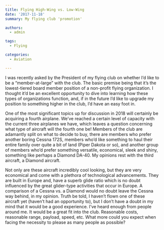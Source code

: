 ```yaml
---
title: Flying High-Wing vs. Low-Wing
date: '2017-11-18'
summary: My flying club 'promotion'

authors:
  - admin

tags:
  - Flying

categories:
  - Aviation

---
```


I was recently asked by the President of my flying club on whether I’d like to be a “member-at-large” with the club. The basic premise being that it’s the lowest-tiered board member position of a non-profit flying organization. I thought it’d be an excellent opportunity to dive into learning how these types of organizations function, and, if in the future I’d like to upgrade my position to something higher in the club, I’d have an easy foot in. 

One of the most significant topics up for discussion in 2018 will certainly be acquiring a fourth airplane. We’ve reached a certain level of capacity with the current three airplanes we have, which leaves a question concerning what type of aircraft will the fourth one be! Members of the club are adamantly split on what to decide to buy, there are members who prefer another boring Cessna 172S, members who’d like something to haul their entire family over quite a bit of land (Piper Dakota or so), and another group of members who’d prefer something versatile, economical, sleek and shiny, something like perhaps a Diamond DA-40. My opinions rest with the third aircraft, a Diamond aircraft.

Not only are these aircraft incredibly cool looking, but they are very economical and come with a plethora of technological advancements. They are built in Europe and, have a superb glide ratio which is no doubt influenced by the great glider-type activities that occur in Europe. A comparison of a Cessna vs. a Diamond would no doubt leave the Cessna way behind, in my opinion. Truth be told, I haven’t flown one of these aircraft yet (haven’t had an opportunity to), but I don’t have a doubt in my mind that it would be a good experience. I’ve heard enough from people around me. It would be a great fit into the club. Reasonable costs, reasonable range, payload, speed, etc. What more could you expect when facing the necessity to please as many people as possible? 
